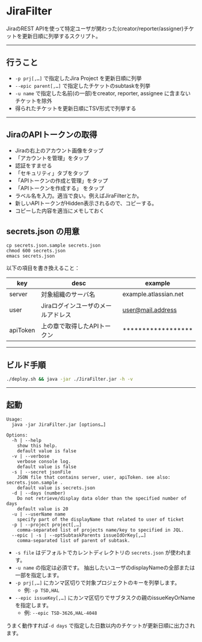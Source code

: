 # JiraFilter
JiraのREST APIを使って特定ユーザが関わった(creator/reporter/assigner)チケットを更新日順に列挙するスクリプト。

----
## 行うこと
- `-p prj[,…]` で指定したJira Project を更新日順に列挙
- `--epic parent[,…]` で指定したチケットのsubtaskを列挙
- `-u name` で指定した名前(の一部)をcreator, reporter, assignee に含まないチケットを除外
- 得られたチケットを更新日順にTSV形式で列挙する

----
## JiraのAPIトークンの取得
- Jiraの右上のアカウント画像をタップ
- 「アカウントを管理」をタップ
- 認証をすませる
- 「セキュリティ」タブをタップ
- 「APIトークンの作成と管理」をタップ
- 「APIトークンを作成する」 をタップ
- ラベル名を入力。適当で良い。例えばJiraFilterとか。
- 新しいAPIトークンがHidden表示されるので、コピーする。
- コピーした内容を適当にメモしておく

## secrets.json の用意
```
cp secrets.json.sample secrets.json
chmod 600 secrets.json
emacs secrets.json
```

以下の項目を書き換えること：

|key|desc|example|
|---|---|---|
|server|対象組織のサーバ名|example.atlassian.net|
|user|Jiraログインユーザのメールアドレス|user@mail.address|
|apiToken|上の章で取得したAPIトークン|******************|

----
## ビルド手順
```sh
./deploy.sh && java -jar ./JiraFilter.jar -h -v
```

----
## 起動
```
Usage:
  java -jar JiraFilter.jar [options…]

Options:
  -h | --help
    show this help.
    default value is false
  -v | --verbose
    verbose console log.
    default value is false
  -s | --secret jsonFile
    JSON file that contains server, user, apiToken. see also: secrets.json.sample .
    default value is secrets.json
  -d | --days (number)
    Do not retrieve/display data older than the specified number of days
    default value is 20
  -u | --userName name
    specify part of the displayName that related to user of ticket
  -p | --project project[,…]
    comma-separated list of projects name/key to specified in JQL.
  --epic | -s | --optSubtaskParents issueIdOrKey[,…]
    comma-separated list of parent of subtask.
```

- `-s file` はデフォルトでカレントディレクトリの `secrets.json` が使われます。
- `-u name` の指定は必須です。 抽出したいユーザのdisplayNameの全部または一部を指定します。
- `-p prj[,…]` にカンマ区切りで対象プロジェクトのキーを列挙します。
  - 例: `-p TSD,HAL`
- `--epic issueKey[,…]` にカンマ区切りでサブタスクの親のissueKeyOrName を指定します。
  - 例: `--epic TSD-3626,HAL-4048`

うまく動作すれば`-d days` で指定した日数以内のチケットが更新日順に出力されます。
